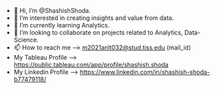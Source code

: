 - 👋 Hi, I’m @ShashishShoda.
- 👀 I’m interested in creating insights and value from data.
- 🌱 I’m currently learning Analytics.
- 💞️ I’m looking to collaborate on projects related to Analytics, Data-Science.
- 📫 How to reach me --> m2021anlt032@stud.tiss.edu (mail_id)
- My Tableau Profile --> https://public.tableau.com/app/profile/shashish.shoda 
- My Linkedin Profile --> https://www.linkedin.com/in/shashish-shoda-b77479118/
<!---
ShashishShoda/ShashishShoda is a ✨ special ✨ repository because its `README.md` (this file) appears on your GitHub profile.
You can click the Preview link to take a look at your changes.
--->
